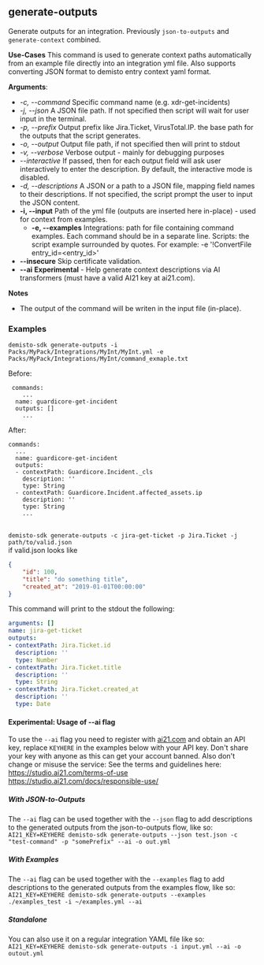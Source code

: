 ## generate-outputs
Generate outputs for an integration.
Previously `json-to-outputs` and `generate-context` combined.

**Use-Cases**
This command is used to generate context paths automatically from an example file directly into an integration yml file.
Also supports converting JSON format to demisto entry context yaml format.

**Arguments**:
* *-c, --command*
  Specific command name (e.g. xdr-get-incidents)
* *-j, --json*
  A JSON file path. If not specified then script will wait for user input in the terminal.
* *-p, --prefix*
  Output prefix like Jira.Ticket, VirusTotal.IP. the base path for the outputs that the script generates.
* *-o, --output*
  Output file path, if not specified then will print to stdout
* *-v, --verbose*
  Verbose output - mainly for debugging purposes
* *--interactive*
  If passed, then for each output field will ask user interactively to enter the description. By default, the interactive mode is disabled.
* *-d, --descriptions*
  A JSON or a path to a JSON file, mapping field names to their descriptions. If not specified, the script prompt the user to input the JSON content.
* **-i, --input**
  Path of the yml file (outputs are inserted here in-place) - used for context from examples.
  * **-e, --examples**
  Integrations: path for file containing command examples. Each command should be in a separate line.
  Scripts: the script example surrounded by quotes. For example: -e '!ConvertFile entry_id=<entry_id>'
* **--insecure**
  Skip certificate validation.
* **--ai**
  **Experimental** - Help generate context descriptions via AI transformers (must have a valid AI21 key at ai21.com).

**Notes**
* The output of the command will be writen in the input file (in-place).

### Examples
```
demisto-sdk generate-outputs -i Packs/MyPack/Integrations/MyInt/MyInt.yml -e Packs/MyPack/Integrations/MyInt/command_exmaple.txt
```
Before:
```
 commands:
    ...
  name: guardicore-get-incident
  outputs: []
    ...
```
After:
```
commands:
  ...
  name: guardicore-get-incident
  outputs:
  - contextPath: Guardicore.Incident._cls
    description: ''
    type: String
  - contextPath: Guardicore.Incident.affected_assets.ip
    description: ''
    type: String
    ...
```

<br/>`demisto-sdk generate-outputs -c jira-get-ticket -p Jira.Ticket -j path/to/valid.json`
<br/>if valid.json looks like
```json
{
    "id": 100,
    "title": "do something title",
    "created_at": "2019-01-01T00:00:00"
}
```
This command will print to the stdout the following:
```yaml
arguments: []
name: jira-get-ticket
outputs:
- contextPath: Jira.Ticket.id
  description: ''
  type: Number
- contextPath: Jira.Ticket.title
  description: ''
  type: String
- contextPath: Jira.Ticket.created_at
  description: ''
  type: Date
```

#### Experimental: Usage of --ai flag
To use the `--ai` flag you need to register with [ai21.com](https://studio.ai21.com/sign-up) and obtain an API key, replace `KEYHERE` in the examples below with your API key.
Don't share your key with anyone as this can get your account banned. Also don't change or misuse the service:
See the terms and guidelines here: https://studio.ai21.com/terms-of-use https://studio.ai21.com/docs/responsible-use/

##### With JSON-to-Outputs
The `--ai` flag can be used together with the `--json` flag to add descriptions to the generated outputs from the json-to-outputs flow, like so:
`AI21_KEY=KEYHERE demisto-sdk generate-outputs --json test.json -c "test-command" -p "somePrefix" --ai -o out.yml`

##### With Examples
The `--ai` flag can be used together with the `--examples` flag to add descriptions to the generated outputs from the examples flow, like so:
`AI21_KEY=KEYHERE demisto-sdk generate-outputs --examples ./examples_test -i ~/examples.yml --ai`

##### Standalone
You can also use it on a regular integration YAML file like so:
`AI21_KEY=KEYHERE demisto-sdk generate-outputs -i input.yml --ai -o outout.yml`
